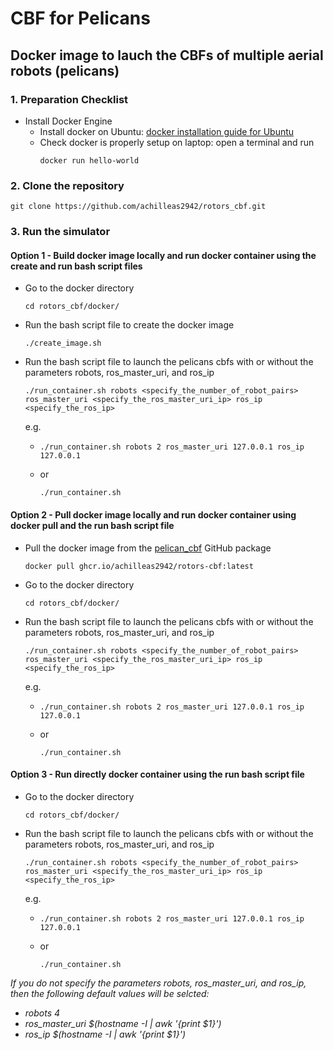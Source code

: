 # CBF for Pelicans

## Docker image to lauch the CBFs of multiple aerial robots (pelicans)

### 1. Preparation Checklist
- Install Docker Engine
    - Install docker on Ubuntu: [docker installation guide for Ubuntu](https://docs.docker.com/engine/install/ubuntu/)
    - Check docker is properly setup on laptop: open a terminal and run
      ```
      docker run hello-world
      ```

### 2. Clone the repository
  ```
  git clone https://github.com/achilleas2942/rotors_cbf.git
  ```

### 3. Run the simulator
#### Option 1 - Build docker image locally and run docker container using the create and run bash script files
  - Go to the docker directory
    ```
    cd rotors_cbf/docker/
    ```
  - Run the bash script file to create the docker image
    ```
    ./create_image.sh
    ```
  - Run the bash script file to launch the pelicans cbfs with or without the parameters robots, ros_master_uri, and ros_ip
    ```
    ./run_container.sh robots <specify_the_number_of_robot_pairs> ros_master_uri <specify_the_ros_master_uri_ip> ros_ip <specify_the_ros_ip>
    ```
    e.g.
      - ```
        ./run_container.sh robots 2 ros_master_uri 127.0.0.1 ros_ip 127.0.0.1
        ```
      - or
        ```
        ./run_container.sh
        ```

#### Option 2 - Pull docker image locally and run docker container using docker pull and the run bash script file
  - Pull the docker image from the [pelican_cbf](https://github.com/achilleas2942/rotors_cbf/pkgs/container/rotors-cbf) GitHub package
    ```
    docker pull ghcr.io/achilleas2942/rotors-cbf:latest
    ```
  - Go to the docker directory
    ```
    cd rotors_cbf/docker/
    ```
  - Run the bash script file to launch the pelicans cbfs with or without the parameters robots, ros_master_uri, and ros_ip
    ```
    ./run_container.sh robots <specify_the_number_of_robot_pairs> ros_master_uri <specify_the_ros_master_uri_ip> ros_ip <specify_the_ros_ip>
    ```
    e.g.
      - ```
        ./run_container.sh robots 2 ros_master_uri 127.0.0.1 ros_ip 127.0.0.1
        ```
      - or
        ```
        ./run_container.sh
        ```

#### Option 3 - Run directly docker container using the run bash script file
  - Go to the docker directory
    ```
    cd rotors_cbf/docker/
    ```
  - Run the bash script file to launch the pelicans cbfs with or without the parameters robots, ros_master_uri, and ros_ip
    ```
    ./run_container.sh robots <specify_the_number_of_robot_pairs> ros_master_uri <specify_the_ros_master_uri_ip> ros_ip <specify_the_ros_ip>
    ```
    e.g.
      - ```
        ./run_container.sh robots 2 ros_master_uri 127.0.0.1 ros_ip 127.0.0.1
        ```
      - or
        ```
        ./run_container.sh
        ```

*If you do not specify the parameters robots, ros_master_uri, and ros_ip, then the following default values will be selcted:*
- *robots 4*
- *ros_master_uri $(hostname -I | awk '{print $1}')*
- *ros_ip $(hostname -I | awk '{print $1}')*
